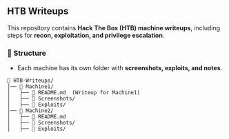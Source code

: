 ## HTB Writeups  

This repository contains **Hack The Box (HTB) machine writeups**, including steps for **recon, exploitation, and privilege escalation**.  

### 📁 Structure  
- Each machine has its own folder with **screenshots, exploits, and notes**.  
```
📁 HTB-Writeups/
│── 📂 Machine1/
│   ├── 📝 README.md  (Writeup for Machine1)
│   ├── 📸 Screenshots/
│   ├── 📜 Exploits/
│── 📂 Machine2/
│   ├── 📝 README.md  
│   ├── 📸 Screenshots/
│   ├── 📜 Exploits/
```
